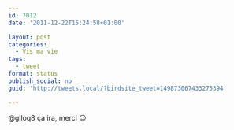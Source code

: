 ```yaml
---
id: 7012
date: '2011-12-22T15:24:58+01:00'

layout: post
categories:
  - Vis ma vie
tags:
  - tweet
format: status
publish_social: no
guid: 'http://tweets.local/?birdsite_tweet=149873067433275394'

---
```


@glloq8 ça ira, merci 😉